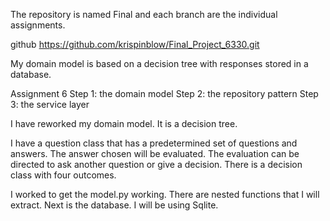 The repository is named Final and each branch are the individual assignments.

github https://github.com/krispinblow/Final_Project_6330.git

My domain model is based on a decision tree with responses stored in a database.

Assignment 6
    Step 1: the domain model
    Step 2: the repository pattern
    Step 3: the service layer


I have reworked my domain model. It is a decision tree. 

I have a question class that has a predetermined set of questions and answers. The answer chosen will be evaluated. The evaluation can be directed to ask another question or give a decision. There is a decision class with four outcomes.

I worked to get the model.py working. There are nested functions that I will extract. Next is the database. I will be using Sqlite.